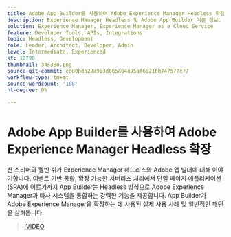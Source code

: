 ```yaml
---
title: Adobe App Builder를 사용하여 Adobe Experience Manager Headless 확장
description: Experience Manager Headless 및 Adobe App Builder 기본 정보. 이벤트 기반 통합에서 서버 없는 확장 가능한 처리에서 단일 페이지 애플리케이션(SPA)에 이르기까지 AEM을 타사 시스템과 통합합니다.
solution: Experience Manager, Experience Manager as a Cloud Service
feature: Developer Tools, APIs, Integrations
topic: Headless, Development
role: Leader, Architect, Developer, Admin
level: Intermediate, Experienced
kt: 10790
thumbnail: 345380.png
source-git-commit: edd0bdb28a9b3d065a64a95af6a216b747577c77
workflow-type: tm+mt
source-wordcount: '108'
ht-degree: 0%

---
```



# Adobe App Builder를 사용하여 Adobe Experience Manager Headless 확장

션 스티머와 켈빈 쉬가 Experience Manager 헤드리스와 Adobe 앱 빌더에 대해 이야기합니다. 이벤트 기반 통합, 확장 가능한 서버리스 처리에서 단일 페이지 애플리케이션(SPA)에 이르기까지 App Builder는 Headless 방식으로 Adobe Experience Manager과 타사 시스템을 통합하는 강력한 기능을 제공합니다. App Builder가 Adobe Experience Manager을 확장하는 데 사용된 실제 사용 사례 및 일반적인 패턴을 살펴봅니다.

>[!VIDEO](https://video.tv.adobe.com/v/345380/?quality=12&learn=on)
